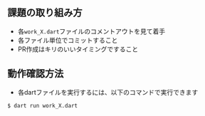 ## 課題の取り組み方
- 各`work_X.dart`ファイルのコメントアウトを見て着手
- 各ファイル単位でコミットすること
- PR作成はキリのいいタイミングですること

## 動作確認方法
- 各dartファイルを実行するには、以下のコマンドで実行できます
```bash
$ dart run work_X.dart
```